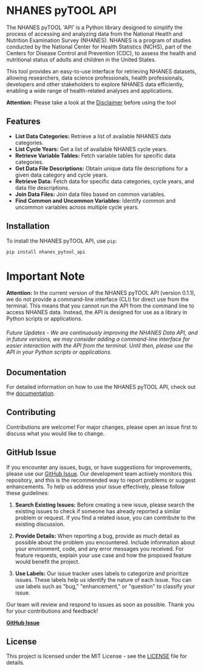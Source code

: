 # NHANES pyTOOL API

The NHANES pyTOOL 'API' is a Python library designed to simplify the process of accessing and analyzing data from the National Health and Nutrition Examination Survey (NHANES). NHANES is a program of studies conducted by the National Center for Health Statistics (NCHS), part of the Centers for Disease Control and Prevention (CDC), to assess the health and nutritional status of adults and children in the United States.

This tool provides an easy-to-use interface for retrieving NHANES datasets, allowing researchers, data science professionals, health professionals, developers and other stakeholders to explore NHANES data efficiently, enabling a wide range of health-related analyses and applications.


**Attention:** Please take a look at the [Disclaimer](https://kkrusere.github.io/NHANES-pyTOOL-API/#disclaimer) before using the tool 

## Features

- **List Data Categories:** Retrieve a list of available NHANES data categories.
- **List Cycle Years:** Get a list of available NHANES cycle years.
- **Retrieve Variable Tables:** Fetch variable tables for specific data categories.
- **Get Data File Descriptions:** Obtain unique data file descriptions for a given data category and cycle years.
- **Retrieve Data:** Fetch data for specific data categories, cycle years, and data file descriptions.
- **Join Data Files:** Join data files based on common variables.
- **Find Common and Uncommon Variables:** Identify common and uncommon variables across multiple cycle years.


## Installation

To install the NHANES pyTOOL API, use `pip`:

```bash
pip install nhanes_pytool_api
```



# Important Note

**Attention:** In the current version of the NHANES pyTOOL API (version 0.1.1), we do not provide a command-line interface (CLI) for direct use from the terminal. This means that you cannot run the API from the command line to access NHANES data. Instead, the API is designed for use as a library in Python scripts or applications.
###### Future Updates - We are continuously improving the NHANES Data API, and in future versions, we may consider adding a command-line interface for easier interaction with the API from the terminal. Until then, please use the API in your Python scripts or applications.


## Documentation

For detailed information on how to use the NHANES pyTOOL API, check out the [documentation](https://kkrusere.github.io/NHANES-pyTOOL-API/).

## Contributing

Contributions are welcome! For major changes, please open an issue first to discuss what you would like to change.


## GitHub Issue

If you encounter any issues, bugs, or have suggestions for improvements, please use our [GitHub Issue](https://github.com/kkrusere/NHANES-pyTOOL-API/issues). Our development team actively monitors this repository, and this is the recommended way to report problems or suggest enhancements. To help us address your issue effectively, please follow these guidelines:

1. **Search Existing Issues:** Before creating a new issue, please search the existing issues to check if someone has already reported a similar problem or request. If you find a related issue, you can contribute to the existing discussion.

2. **Provide Details:** When reporting a bug, provide as much detail as possible about the problem you encountered. Include information about your environment, code, and any error messages you received. For feature requests, explain your use case and how the proposed feature would benefit the project.

3. **Use Labels:** Our issue tracker uses labels to categorize and prioritize issues. These labels help us identify the nature of each issue. You can use labels such as "bug," "enhancement," or "question" to classify your issue.

Our team will review and respond to issues as soon as possible. Thank you for your contributions and feedback!

[**GitHub Issue**](https://github.com/kkrusere/NHANES-pyTOOL-API/issues)



## License

This project is licensed under the MIT License - see the [LICENSE](https://github.com/kkrusere/NHANES-pyTOOL-API/blob/main/LICENSE.txt) file for details.
